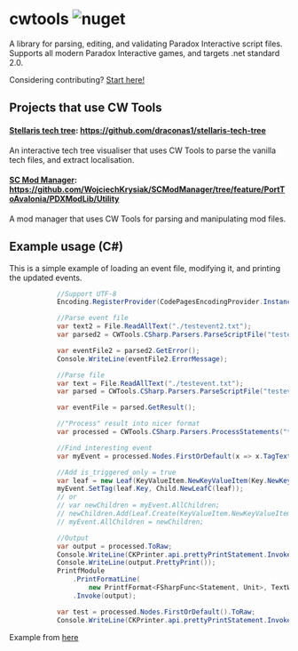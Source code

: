 # cwtools 	![nuget](https://img.shields.io/nuget/v/CWTools.svg)
A library for parsing, editing, and validating Paradox Interactive script files.  
Supports all modern Paradox Interactive games, and targets .net standard 2.0.

Considering contributing? [Start here!](https://github.com/tboby/cwtools/wiki/Contributing)

## Projects that use CW Tools
#### [Stellaris tech tree](http://www.draconas.co.uk/stellaristech): https://github.com/draconas1/stellaris-tech-tree
An interactive tech tree visualiser that uses CW Tools to parse the vanilla tech files, and extract localisation.
#### [SC Mod Manager](https://github.com/WojciechKrysiak/SCModManager): https://github.com/WojciechKrysiak/SCModManager/tree/feature/PortToAvalonia/PDXModLib/Utility
A mod manager that uses CW Tools for parsing and manipulating mod files.

## Example usage (C#)
This is a simple example of loading an event file, modifying it, and printing the updated events.
```csharp
            //Support UTF-8
            Encoding.RegisterProvider(CodePagesEncodingProvider.Instance);

            //Parse event file
            var text2 = File.ReadAllText("./testevent2.txt");
            var parsed2 = CWTools.CSharp.Parsers.ParseScriptFile("testevent2.txt", text2);

            var eventFile2 = parsed2.GetError();
            Console.WriteLine(eventFile2.ErrorMessage);

            //Parse file
            var text = File.ReadAllText("./testevent.txt");
            var parsed = CWTools.CSharp.Parsers.ParseScriptFile("testevent.txt", text);

            var eventFile = parsed.GetResult();

            //"Process" result into nicer format
            var processed = CWTools.CSharp.Parsers.ProcessStatements("testevent.txt", "./testevent.txt", eventFile);

            //Find interesting event
            var myEvent = processed.Nodes.FirstOrDefault(x => x.TagText("id") == "test.1");

            //Add is_triggered_only = true
            var leaf = new Leaf(KeyValueItem.NewKeyValueItem(Key.NewKey("is_triggered_only"), Value.NewBool(true), Operator.Equals), FSharpOption<range>.None);
            myEvent.SetTag(leaf.Key, Child.NewLeafC(leaf));
            // or
            // var newChildren = myEvent.AllChildren;
            // newChildren.Add(Leaf.Create(KeyValueItem.NewKeyValueItem(Key.NewKey("is_triggered_only"), Value.NewBool(true), Operator.Equals), range.Zero));
            // myEvent.AllChildren = newChildren;

            //Output
            var output = processed.ToRaw;
            Console.WriteLine(CKPrinter.api.prettyPrintStatement.Invoke(output));
            Console.WriteLine(output.PrettyPrint());
            PrintfModule
                .PrintFormatLine(
                    new PrintfFormat<FSharpFunc<Statement, Unit>, TextWriter, Unit, Unit, Statement>("%A"))
                .Invoke(output);

            var test = processed.Nodes.FirstOrDefault().ToRaw;
            Console.WriteLine(CKPrinter.api.prettyPrintStatement.Invoke(test));
```
Example from [here](https://github.com/cwtools/cwtools/blob/master/CWToolsCSTests/Program.cs)
